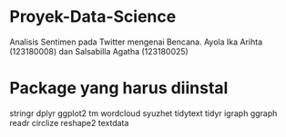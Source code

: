 # Proyek-Data-Science
Analisis Sentimen pada Twitter mengenai Bencana. Ayola Ika Arihta (123180008) dan Salsabilla Agatha (123180025)

# Package yang harus diinstal
stringr
dplyr
ggplot2
tm
wordcloud
syuzhet
tidytext
tidyr
igraph
ggraph
readr
circlize
reshape2
textdata
